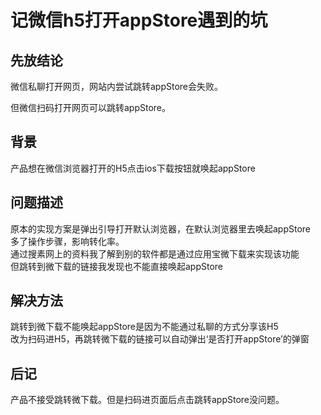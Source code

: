 # 记微信h5打开appStore遇到的坑

## 先放结论

微信私聊打开网页，网站内尝试跳转appStore会失败。

但微信扫码打开网页可以跳转appStore。  

## 背景

产品想在微信浏览器打开的H5点击ios下载按钮就唤起appStore  

## 问题描述

原本的实现方案是弹出引导打开默认浏览器，在默认浏览器里去唤起appStore  
多了操作步骤，影响转化率。  
通过搜素网上的资料我了解到别的软件都是通过应用宝微下载来实现该功能  
但跳转到微下载的链接我发现也不能直接唤起appStore  

## 解决方法

跳转到微下载不能唤起appStore是因为不能通过私聊的方式分享该H5  
改为扫码进H5，再跳转微下载的链接可以自动弹出‘是否打开appStore’的弹窗  

## 后记 
产品不接受跳转微下载。但是扫码进页面后点击跳转appStore没问题。

